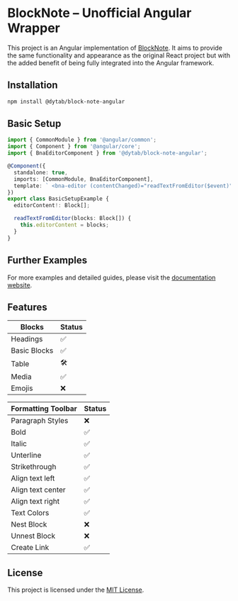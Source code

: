 # BlockNote – Unofficial Angular Wrapper 

This project is an Angular implementation of [BlockNote](https://github.com/TypeCellOS/BlockNote). It aims to provide the same functionality and appearance as the original React project but with the added benefit of being fully integrated into the Angular framework.

## Installation
```bash
npm install @dytab/block-note-angular
```

## Basic Setup
```typescript
import { CommonModule } from '@angular/common';
import { Component } from '@angular/core';
import { BnaEditorComponent } from '@dytab/block-note-angular';

@Component({
  standalone: true,
  imports: [CommonModule, BnaEditorComponent],
  template: ` <bna-editor (contentChanged)="readTextFromEditor($event)" /> `,
})
export class BasicSetupExample {
  editorContent!: Block[];

  readTextFromEditor(blocks: Block[]) {
    this.editorContent = blocks;
  }
}
```

## Further Examples
For more examples and detailed guides, please visit the [documentation website](https://dytab.github.io/BlockNoteAngular).


## Features

| Blocks                           | Status    |
|----------------------------------|-----------|
| Headings                         | ✅         |
| Basic Blocks                     | ✅         |
| Table                            | 🛠️       |
| Media                            | ✅         |
| Emojis                           | ❌         |


| Formatting Toolbar | Status   |
|--------------------|----------|
| Paragraph Styles   | ❌        |
| Bold               | ✅        |
| Italic             | ✅        |
| Unterline          | ✅        |
| Strikethrough      | ✅        |
| Align text left    | ✅️       |
| Align text center  | ✅        |
| Align text right   | ✅️       |
| Text Colors        | ✅️       |
| Nest Block         | ❌        |
| Unnest Block       | ❌️       |
| Create Link        | ✅️       |



## License

This project is licensed under the [MIT License](LICENSE.md).
